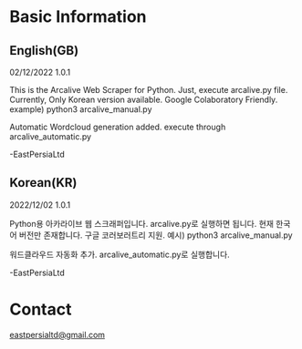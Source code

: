 # Basic Information

## English(GB)
02/12/2022
1.0.1

This is the Arcalive Web Scraper for Python.
Just, execute arcalive.py file.
Currently, Only Korean version available.
Google Colaboratory Friendly.
example) python3 arcalive_manual.py

Automatic Wordcloud generation added.
execute through arcalive_automatic.py

-EastPersiaLtd

## Korean(KR)
2022/12/02
1.0.1

Python용 아카라이브 웹 스크래퍼입니다.
arcalive.py로 실행하면 됩니다.
현재 한국어 버전만 존재합니다.
구글 코러보러트리 지원.
예시) python3 arcalive_manual.py

워드클라우드 자동화 추가.
arcalive_automatic.py로 실행합니다.

-EastPersiaLtd

# Contact
eastpersialtd@gmail.com